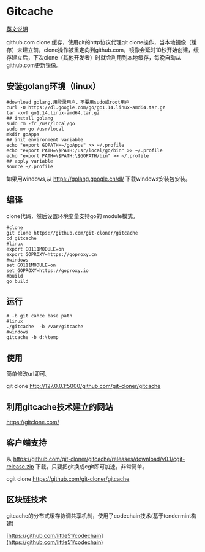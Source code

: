 # Gitcache
[英文说明](https://github.com/git-cloner/gitcache/blob/master/README.md)

github.com clone 缓存，使用git的http协议代理git clone操作，当本地镜像（缓存）未建立前，clone操作被重定向到github.com，镜像会延时10秒开始创建，缓存建立后，下次clone（其他开发者）时就会利用到本地缓存，每晚自动从github.com更新镜像。

## 安装golang环境（linux）

```shell
#download golang,用登录用户，不要用sudo或root用户
curl -O https://dl.google.com/go/go1.14.linux-amd64.tar.gz
tar -xvf go1.14.linux-amd64.tar.gz
## install golang
sudo rm -fr /usr/local/go
sudo mv go /usr/local
mkdir goApps
## init environment variable
echo "export GOPATH=~/goApps" >> ~/.profile
echo "export PATH=\$PATH:/usr/local/go/bin" >> ~/.profile
echo "export PATH=\$PATH:\$GOPATH/bin" >> ~/.profile
## apply variable
source ~/.profile
```

如果用windows,从 https://golang.google.cn/dl/ 下载windows安装包安装。

## 编译

clone代码，然后设置环境变量支持go的 module模式。

```shell
#clone
git clone https://github.com/git-cloner/gitcache
cd gitcache
#linux
export GO111MODULE=on
export GOPROXY=https://goproxy.cn
#windows
set GO111MODULE=on
set GOPROXY=https://goproxy.io
#build
go build
```

## 运行

```shell
# -b git cahce base path
#linux
./gitcache  -b /var/gitcache
#windows
gitcache -b d:\temp
```

 

## 使用

简单修改url即可。

git clone http://127.0.0.1:5000/github.com/git-cloner/gitcache

## 利用gitcache技术建立的网站

https://gitclone.com/ 

## 客户端支持

从  https://github.com/git-cloner/gitcache/releases/download/v0.1/cgit-release.zip 下载，只要把git换成cgit即可加速，非常简单。

cgit clone https://github.com/git-cloner/gitcache

## 区块链技术

gitcache的分布式缓存协调共享机制，使用了codechain技术(基于tendermint构建)

[https://github.com/little51/codechain](https://github.com/little51/codechain)